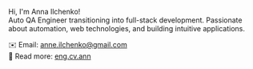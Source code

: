    Hi, I'm Anna Ilchenko!   
Auto QA Engineer transitioning into full-stack development. Passionate about automation, web technologies, and building intuitive applications.   

   ✉️ Email: anne.ilchenko@gmail.com     
   📃 Read more: [eng.cv.ann](https://drive.google.com/file/d/1V0tgwrG_olQh5_yBR1ZaSbBm9VqLcJQl/view?usp=sharing)   
